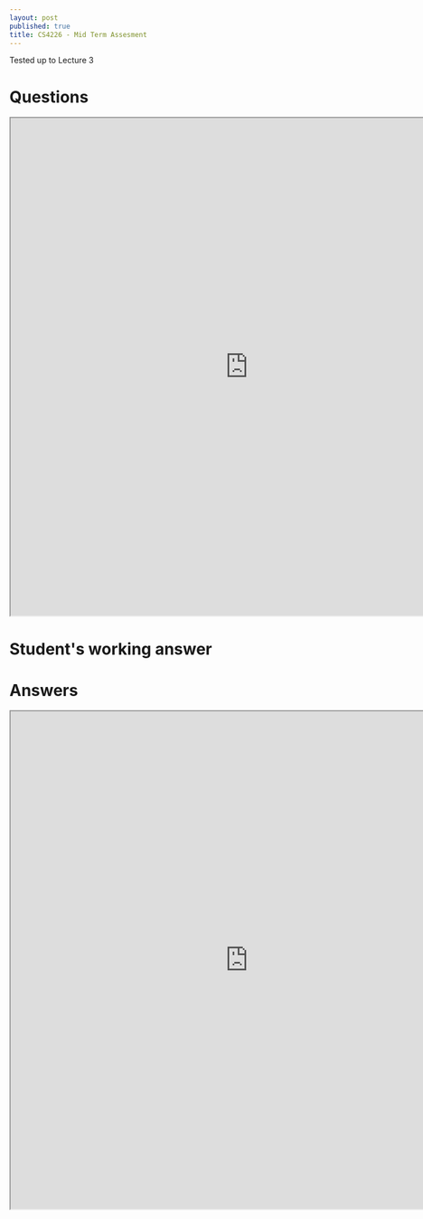 ```yaml
---
layout: post
published: true
title: CS4226 - Mid Term Assesment
---
```

Tested up to Lecture 3


# Questions 
<iframe src="https://drive.google.com/file/d/1cjmRZO5TRh-xuoQuGNG2pdjYUNs1j070/preview" width="840" height="880" allow="autoplay"></iframe>

# Student's working answer

# Answers
<iframe src="https://drive.google.com/file/d/12VCgF_LJcpAtNMNiM2O1L1nnZLCrDA-z/preview" width="840" height="880" allow="autoplay"></iframe>